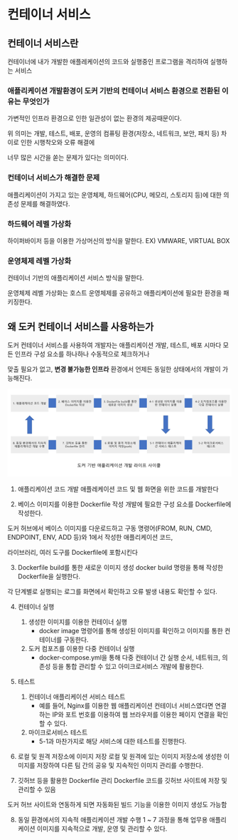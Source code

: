 # 컨테이너 서비스
## 컨테이너 서비스란
컨테이너에 내가 개발한 애플레케이션의 코드와 실행중인 프로그램을 격리하여 실행하는 서비스

### 애플리케이션 개발환경이 도커 기반의 컨테이너 서비스 환경으로 전환된 이유는 무엇인가
가변적인 인프라 환경으로 인한 일관성이 없는 환경의 제공때문이다.

위 의미는 개발, 테스트, 배포, 운영의 컴퓨팅 환경(저장소, 네트워크, 보안, 패치 등) 차이로 인한 시행착오와 오류 해결에

너무 많은 시간을 쏟는 문제가 있다는 의미이다.

### 컨테이너 서비스가 해결한 문제
애플리케이션이 가지고 있는 운영체제, 하드웨어(CPU, 메모리, 스토리지 등)에 대한 의존성 문제를 해결하였다.

### 하드웨어 레벨 가상화
하이퍼바이저 등을 이용한 가상머신의 방식을 말한다. EX) VMWARE, VIRTUAL BOX

### 운영체제 레벨 가상화
컨테이너 기반의 애플리케이션 서비스 방식을 말한다.

운영체제 레벨 가상화는 호스트 운영체제를 공유하고 애플리케이션에 필요한 환경을 패키징한다.

## 왜 도커 컨테이너 서비스를 사용하는가
도커 컨테이너 서비스를 사용하여 개발자는 애플리케이션 개발, 테스트, 배포 시마다 모든 인프라 구성 요소를 하나하나 수동적으로 체크하거나

맞출 필요가 없고, **변경 불가능한 인프라** 환경에서 언제든 동일한 상태에서의 개발이 가능해진다.

![](img.png)

1. 애플리케이션 코드 개발
애플레케이션 코드 및 웹 화면을 위한 코드를 개발한다

2. 베이스 이미지를 이용한 Dockerfile 작성
개발에 필요한 구성 요소를 Dockerfile에 작성한다.

도커 허브에서 베이스 이미지를 다운로드하고 구동 명령어(FROM, RUN, CMD, ENDPOINT, ENV, ADD 등)와 1에서 작성한 애플리케이션 코드,

라이브러리, 여러 도구를 Dockerfile에 포함시킨다

3. Dockerfile build를 통한 새로운 이미지 생성
docker build 명령을 통해 작성한 Dockerfile을 실행한다.

각 단계별로 실행되는 로그를 화면에서 확인하고 오류 발생 내용도 확인할 수 있다.


4. 컨테이너 실행
   1. 생성한 이미지를 이용한 컨테이너 실행
      - docker image 명령어를 통해 생성된 이미지를 확인하고 이미지를 통한 컨테이너를 구동한다.
   2. 도커 컴포즈를 이용한 다중 컨테이너 실행
      - docker-compose.yml을 통해 다중 컨테이너 간 실행 순서, 네트워크, 의존성 등을 통합 관리할 수 있고 아미크로서비스 개발에 활용한다.

5. 테스트
   1. 컨테이너 애플리케이션 서비스 테스트
      - 예를 들어, Nginx를 이용한 웹 애플리케이션 컨테이너 서비스였다면 연결하는 IP와 포트 번호를 이용하여 웹 브라우저를 이용한 페이지
      연결을 확인할 수 있다.
   2. 마이크로서비스 테스트
      - 5-1과 마찬가지로 해당 서비스에 대한 테스트를 진행한다.

6. 로컬 및 원격 저장소에 이미지 저장
로컬 및 원격에 있는 이미지 저장소에 생성한 이미지를 저장하여 다른 팀 간의 공유 및 지속적인 이미지 관리를 수행한다.

7. 깃허브 등을 활용한 Dockerfile 관리
Dockerfile 코드를 깃허브 사이트에 저장 및 관리할 수 있음

도커 허브 사이트와 연동하게 되면 자동화된 빌드 기능을 이용한 이미지 생성도 가능함

8. 동일 환경에서의 지속적 애플리케이션 개발 수행
1 ~ 7 과정을 통해 업무용 애플리케이션 이미지를 지속적으로 개발, 운영 및 관리할 수 있다.






